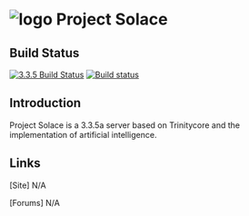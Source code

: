 # ![logo](https://community.trinitycore.org/public/style_images/1_trinitycore.png) Project Solace


## Build Status

[![3.3.5 Build Status](https://travis-ci.org/TrinityCore/TrinityCore.svg?branch=3.3.5)](https://travis-ci.org/TrinityCore/TrinityCore)
[![Build status](https://ci.appveyor.com/api/projects/status/54d0u1fxe50ad80o/branch/3.3.5?svg=true)](https://ci.appveyor.com/project/DDuarte/trinitycore/branch/3.3.5)


## Introduction

Project Solace is a 3.3.5a server based on Trinitycore and the implementation of artificial intelligence.  


## Links

[Site] N/A

[Forums] N/A
